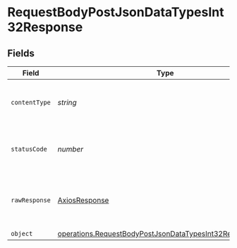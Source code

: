 # RequestBodyPostJsonDataTypesInt32Response


## Fields

| Field                                                                                                                                       | Type                                                                                                                                        | Required                                                                                                                                    | Description                                                                                                                                 |
| ------------------------------------------------------------------------------------------------------------------------------------------- | ------------------------------------------------------------------------------------------------------------------------------------------- | ------------------------------------------------------------------------------------------------------------------------------------------- | ------------------------------------------------------------------------------------------------------------------------------------------- |
| `contentType`                                                                                                                               | *string*                                                                                                                                    | :heavy_check_mark:                                                                                                                          | HTTP response content type for this operation                                                                                               |
| `statusCode`                                                                                                                                | *number*                                                                                                                                    | :heavy_check_mark:                                                                                                                          | HTTP response status code for this operation                                                                                                |
| `rawResponse`                                                                                                                               | [AxiosResponse](https://axios-http.com/docs/res_schema)                                                                                     | :heavy_minus_sign:                                                                                                                          | Raw HTTP response; suitable for custom response parsing                                                                                     |
| `object`                                                                                                                                    | [operations.RequestBodyPostJsonDataTypesInt32ResponseBody](../../../sdk/models/operations/requestbodypostjsondatatypesint32responsebody.md) | :heavy_minus_sign:                                                                                                                          | OK                                                                                                                                          |